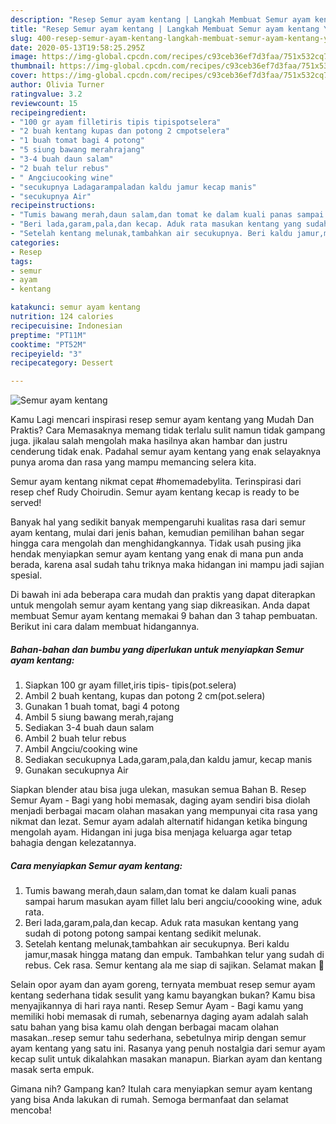 ```yaml
---
description: "Resep Semur ayam kentang | Langkah Membuat Semur ayam kentang Yang Bikin Ngiler"
title: "Resep Semur ayam kentang | Langkah Membuat Semur ayam kentang Yang Bikin Ngiler"
slug: 400-resep-semur-ayam-kentang-langkah-membuat-semur-ayam-kentang-yang-bikin-ngiler
date: 2020-05-13T19:58:25.295Z
image: https://img-global.cpcdn.com/recipes/c93ceb36ef7d3faa/751x532cq70/semur-ayam-kentang-foto-resep-utama.jpg
thumbnail: https://img-global.cpcdn.com/recipes/c93ceb36ef7d3faa/751x532cq70/semur-ayam-kentang-foto-resep-utama.jpg
cover: https://img-global.cpcdn.com/recipes/c93ceb36ef7d3faa/751x532cq70/semur-ayam-kentang-foto-resep-utama.jpg
author: Olivia Turner
ratingvalue: 3.2
reviewcount: 15
recipeingredient:
- "100 gr ayam filletiris tipis tipispotselera"
- "2 buah kentang kupas dan potong 2 cmpotselera"
- "1 buah tomat bagi 4 potong"
- "5 siung bawang merahrajang"
- "3-4 buah daun salam"
- "2 buah telur rebus"
- " Angciucooking wine"
- "secukupnya Ladagarampaladan kaldu jamur kecap manis"
- "secukupnya Air"
recipeinstructions:
- "Tumis bawang merah,daun salam,dan tomat ke dalam kuali panas sampai harum masukan ayam fillet lalu beri angciu/coooking wine, aduk rata."
- "Beri lada,garam,pala,dan kecap. Aduk rata masukan kentang yang sudah di potong potong sampai kentang sedikit melunak."
- "Setelah kentang melunak,tambahkan air secukupnya. Beri kaldu jamur,masak hingga matang dan empuk. Tambahkan telur yang sudah di rebus. Cek rasa. Semur kentang ala me siap di sajikan. Selamat makan 🙏"
categories:
- Resep
tags:
- semur
- ayam
- kentang

katakunci: semur ayam kentang 
nutrition: 124 calories
recipecuisine: Indonesian
preptime: "PT11M"
cooktime: "PT52M"
recipeyield: "3"
recipecategory: Dessert

---
```



![Semur ayam kentang](https://img-global.cpcdn.com/recipes/c93ceb36ef7d3faa/751x532cq70/semur-ayam-kentang-foto-resep-utama.jpg)

Kamu Lagi mencari inspirasi resep semur ayam kentang yang Mudah Dan Praktis? Cara Memasaknya memang tidak terlalu sulit namun tidak gampang juga. jikalau salah mengolah maka hasilnya akan hambar dan justru cenderung tidak enak. Padahal semur ayam kentang yang enak selayaknya punya aroma dan rasa yang mampu memancing selera kita.

Semur ayam kentang nikmat cepat #homemadebylita. Terinspirasi dari resep chef Rudy Choirudin. Semur ayam kentang kecap is ready to be served!

Banyak hal yang sedikit banyak mempengaruhi kualitas rasa dari semur ayam kentang, mulai dari jenis bahan, kemudian pemilihan bahan segar hingga cara mengolah dan menghidangkannya. Tidak usah pusing jika hendak menyiapkan semur ayam kentang yang enak di mana pun anda berada, karena asal sudah tahu triknya maka hidangan ini mampu jadi sajian spesial.


Di bawah ini ada beberapa cara mudah dan praktis yang dapat diterapkan untuk mengolah semur ayam kentang yang siap dikreasikan. Anda dapat membuat Semur ayam kentang memakai 9 bahan dan 3 tahap pembuatan. Berikut ini cara dalam membuat hidangannya.

<!--inarticleads1-->

##### Bahan-bahan dan bumbu yang diperlukan untuk menyiapkan Semur ayam kentang:

1. Siapkan 100 gr ayam fillet,iris tipis- tipis(pot.selera)
1. Ambil 2 buah kentang, kupas dan potong 2 cm(pot.selera)
1. Gunakan 1 buah tomat, bagi 4 potong
1. Ambil 5 siung bawang merah,rajang
1. Sediakan 3-4 buah daun salam
1. Ambil 2 buah telur rebus
1. Ambil  Angciu/cooking wine
1. Sediakan secukupnya Lada,garam,pala,dan kaldu jamur, kecap manis
1. Gunakan secukupnya Air


Siapkan blender atau bisa juga ulekan, masukan semua Bahan B. Resep Semur Ayam - Bagi yang hobi memasak, daging ayam sendiri bisa diolah menjadi berbagai macam olahan masakan yang mempunyai cita rasa yang nikmat dan lezat. Semur ayam adalah alternatif hidangan ketika bingung mengolah ayam. Hidangan ini juga bisa menjaga keluarga agar tetap bahagia dengan kelezatannya. 

<!--inarticleads2-->

##### Cara menyiapkan Semur ayam kentang:

1. Tumis bawang merah,daun salam,dan tomat ke dalam kuali panas sampai harum masukan ayam fillet lalu beri angciu/coooking wine, aduk rata.
1. Beri lada,garam,pala,dan kecap. Aduk rata masukan kentang yang sudah di potong potong sampai kentang sedikit melunak.
1. Setelah kentang melunak,tambahkan air secukupnya. Beri kaldu jamur,masak hingga matang dan empuk. Tambahkan telur yang sudah di rebus. Cek rasa. Semur kentang ala me siap di sajikan. Selamat makan 🙏


Selain opor ayam dan ayam goreng, ternyata membuat resep semur ayam kentang sederhana tidak sesulit yang kamu bayangkan bukan? Kamu bisa menyajikannya di hari raya nanti. Resep Semur Ayam - Bagi kamu yang memiliki hobi memasak di rumah, sebenarnya daging ayam adalah salah satu bahan yang bisa kamu olah dengan berbagai macam olahan masakan..resep semur tahu sederhana, sebetulnya mirip dengan semur ayam kentang yang satu ini. Rasanya yang penuh nostalgia dari semur ayam kecap sulit untuk dikalahkan masakan manapun. Biarkan ayam dan kentang masak serta empuk. 

Gimana nih? Gampang kan? Itulah cara menyiapkan semur ayam kentang yang bisa Anda lakukan di rumah. Semoga bermanfaat dan selamat mencoba!
